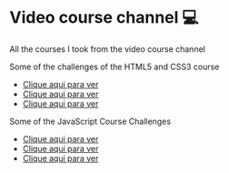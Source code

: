 # Video course channel 💻
 All the courses I took from the video course channel
 <p>Some of the challenges of the HTML5 and CSS3 course</p>
    <ul>
        <li>
            <a href="https://emannuelop.github.io/Curso-em-Video/Curso-de-HTML5-e-CSS3/Modulos/Modulo-02/Desafios/d010/d010/android.html">Clique aqui para ver</a>
        </li>
        <li>
            <a href="https://emannuelop.github.io/Curso-em-Video/Curso-de-HTML5-e-CSS3/Modulos/Modulo-03/Desafios/d012/d012/index.html">Clique aqui para ver</a>
        </li>
        <li>
            <a href="https://emannuelop.github.io/Curso-em-Video/Curso-de-HTML5-e-CSS3/Modulos/Modulo-04/Desafios/d015/d015/index.html">Clique aqui para ver</a>
        </li>
    </ul>
    <p>Some of the JavaScript Course Challenges</p>
    <ul>
        <li>
            <a href="https://emannuelop.github.io/Curso-em-Video/Curso-de-JavaScript-e-ECMAScript-para-iniciantes/Modulos/Modulo-D/Exercicios/ex014/">Clique aqui para ver</a>
        </li>
        <li>
            <a href="https://emannuelop.github.io/Curso-em-Video/Curso-de-JavaScript-e-ECMAScript-para-iniciantes/Modulos/Modulo-D/Exercicios/ex015/">Clique aqui para ver</a>
        </li>
        <li>
            <a href="https://emannuelop.github.io/Curso-em-Video/Curso-de-JavaScript-e-ECMAScript-para-iniciantes/Modulos/Modulo-F/Exercicios/ex022/">Clique aqui para ver</a>
        </li>
    </ul>

